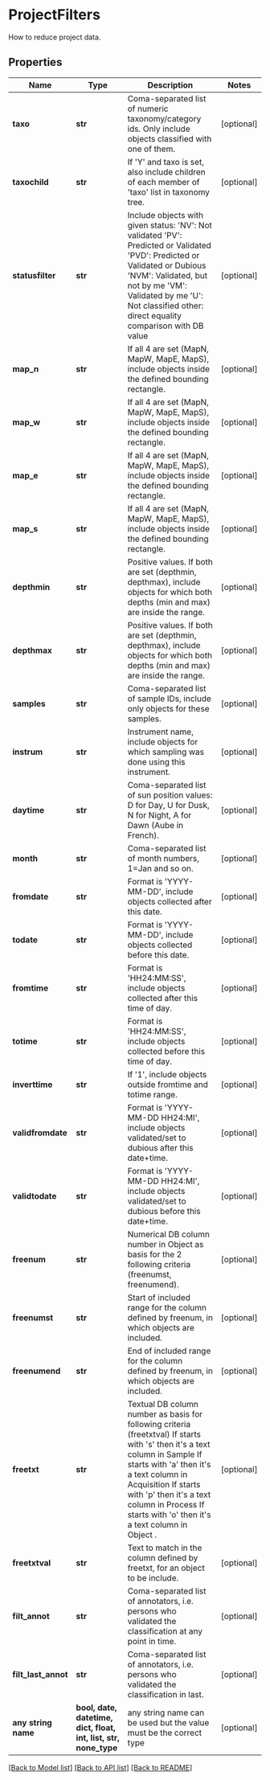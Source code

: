 # ProjectFilters

How to reduce project data.

## Properties
Name | Type | Description | Notes
------------ | ------------- | ------------- | -------------
**taxo** | **str** | Coma-separated list of numeric taxonomy/category ids. Only include objects classified with one of them. | [optional] 
**taxochild** | **str** | If &#39;Y&#39; and taxo is set, also include children of each member of &#39;taxo&#39; list in taxonomy tree. | [optional] 
**statusfilter** | **str** | Include objects with given status:             &#39;NV&#39;: Not validated              &#39;PV&#39;: Predicted or Validated              &#39;PVD&#39;: Predicted or Validated or Dubious             &#39;NVM&#39;: Validated, but not by me              &#39;VM&#39;: Validated by me              &#39;U&#39;: Not classified             other: direct equality comparison with DB value           | [optional] 
**map_n** | **str** | If all 4 are set (MapN, MapW, MapE, MapS), include objects inside the defined bounding rectangle. | [optional] 
**map_w** | **str** | If all 4 are set (MapN, MapW, MapE, MapS), include objects inside the defined bounding rectangle. | [optional] 
**map_e** | **str** | If all 4 are set (MapN, MapW, MapE, MapS), include objects inside the defined bounding rectangle. | [optional] 
**map_s** | **str** | If all 4 are set (MapN, MapW, MapE, MapS), include objects inside the defined bounding rectangle. | [optional] 
**depthmin** | **str** | Positive values. If both are set (depthmin, depthmax), include objects for which both depths (min and max) are inside the range. | [optional] 
**depthmax** | **str** | Positive values. If both are set (depthmin, depthmax), include objects for which both depths (min and max) are inside the range. | [optional] 
**samples** | **str** | Coma-separated list of sample IDs, include only objects for these samples. | [optional] 
**instrum** | **str** | Instrument name, include objects for which sampling was done using this instrument. | [optional] 
**daytime** | **str** | Coma-separated list of sun position values: D for Day, U for Dusk, N for Night, A for Dawn (Aube in French). | [optional] 
**month** | **str** | Coma-separated list of month numbers, 1&#x3D;Jan and so on. | [optional] 
**fromdate** | **str** | Format is &#39;YYYY-MM-DD&#39;, include objects collected after this date. | [optional] 
**todate** | **str** | Format is &#39;YYYY-MM-DD&#39;, include objects collected before this date. | [optional] 
**fromtime** | **str** | Format is &#39;HH24:MM:SS&#39;, include objects collected after this time of day. | [optional] 
**totime** | **str** | Format is &#39;HH24:MM:SS&#39;, include objects collected before this time of day. | [optional] 
**inverttime** | **str** | If &#39;1&#39;, include objects outside fromtime and totime range. | [optional] 
**validfromdate** | **str** | Format is &#39;YYYY-MM-DD HH24:MI&#39;, include objects validated/set to dubious after this date+time. | [optional] 
**validtodate** | **str** | Format is &#39;YYYY-MM-DD HH24:MI&#39;, include objects validated/set to dubious before this date+time. | [optional] 
**freenum** | **str** | Numerical DB column number in Object as basis for the 2 following criteria (freenumst, freenumend). | [optional] 
**freenumst** | **str** | Start of included range for the column defined by freenum, in which objects are included. | [optional] 
**freenumend** | **str** | End of included range for the column defined by freenum, in which objects are included. | [optional] 
**freetxt** | **str** |  Textual DB column number as basis for following criteria (freetxtval)             If starts with &#39;s&#39; then it&#39;s a text column in Sample             If starts with &#39;a&#39; then it&#39;s a text column in Acquisition              If starts with &#39;p&#39; then it&#39;s a text column in Process              If starts with &#39;o&#39; then it&#39;s a text column in Object .          | [optional] 
**freetxtval** | **str** | Text to match in the column defined by freetxt, for an object to be include. | [optional] 
**filt_annot** | **str** | Coma-separated list of annotators, i.e. persons who validated the classification at any point in time. | [optional] 
**filt_last_annot** | **str** | Coma-separated list of annotators, i.e. persons who validated the classification in last. | [optional] 
**any string name** | **bool, date, datetime, dict, float, int, list, str, none_type** | any string name can be used but the value must be the correct type | [optional]

[[Back to Model list]](../README.md#documentation-for-models) [[Back to API list]](../README.md#documentation-for-api-endpoints) [[Back to README]](../README.md)


